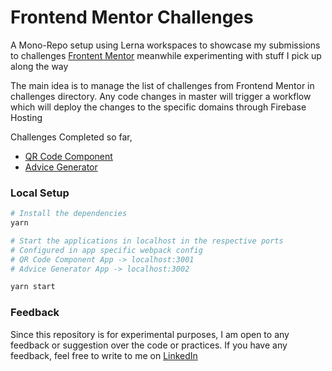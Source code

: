 # Frontend Mentor Challenges

A Mono-Repo setup using Lerna workspaces to showcase my submissions to challenges [Frontent Mentor](https://www.frontendmentor.io/) meanwhile experimenting with stuff I pick up along the way

The main idea is to manage the list of challenges from Frontend Mentor in challenges directory. Any code changes in master will trigger a workflow which will deploy the changes to the specific domains through Firebase Hosting

Challenges Completed so far,

* [QR Code Component](https://qr-component-fe.web.app/)
* [Advice Generator](https://advice-generator-fe.web.app/)

### Local Setup

```bash
# Install the dependencies
yarn

# Start the applications in localhost in the respective ports
# Configured in app specific webpack config
# QR Code Component App -> localhost:3001
# Advice Generator App -> localhost:3002

yarn start
```


### Feedback

Since this repository is for experimental purposes, I am open to any feedback or suggestion over the code or practices. If you have any feedback, feel free to write to me on [LinkedIn](https://www.linkedin.com/in/smgsankar)

